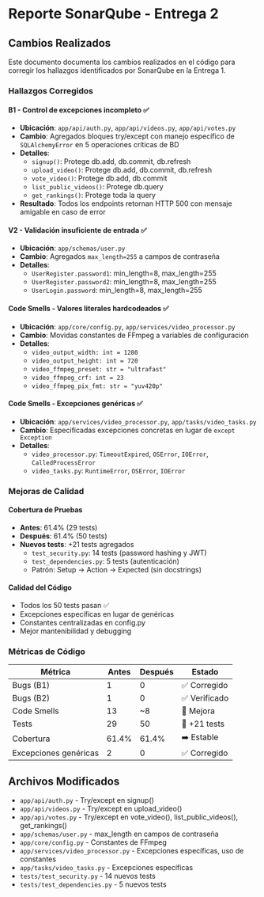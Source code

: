 # Reporte SonarQube - Entrega 2

## Cambios Realizados

Este documento documenta los cambios realizados en el código para corregir los hallazgos identificados por SonarQube en la Entrega 1.

### Hallazgos Corregidos

#### B1 - Control de excepciones incompleto ✅
- **Ubicación**: `app/api/auth.py`, `app/api/videos.py`, `app/api/votes.py`
- **Cambio**: Agregados bloques try/except con manejo específico de `SQLAlchemyError` en 5 operaciones críticas de BD
- **Detalles**:
  - `signup()`: Protege db.add, db.commit, db.refresh
  - `upload_video()`: Protege db.add, db.commit, db.refresh
  - `vote_video()`: Protege db.add, db.commit
  - `list_public_videos()`: Protege db.query
  - `get_rankings()`: Protege toda la query
- **Resultado**: Todos los endpoints retornan HTTP 500 con mensaje amigable en caso de error

#### V2 - Validación insuficiente de entrada ✅
- **Ubicación**: `app/schemas/user.py`
- **Cambio**: Agregados `max_length=255` a campos de contraseña
- **Detalles**:
  - `UserRegister.password1`: min_length=8, max_length=255
  - `UserRegister.password2`: min_length=8, max_length=255
  - `UserLogin.password`: min_length=8, max_length=255

#### Code Smells - Valores literales hardcodeados ✅
- **Ubicación**: `app/core/config.py`, `app/services/video_processor.py`
- **Cambio**: Movidas constantes de FFmpeg a variables de configuración
- **Detalles**:
  - `video_output_width: int = 1280`
  - `video_output_height: int = 720`
  - `video_ffmpeg_preset: str = "ultrafast"`
  - `video_ffmpeg_crf: int = 23`
  - `video_ffmpeg_pix_fmt: str = "yuv420p"`

#### Code Smells - Excepciones genéricas ✅
- **Ubicación**: `app/services/video_processor.py`, `app/tasks/video_tasks.py`
- **Cambio**: Especificadas excepciones concretas en lugar de `except Exception`
- **Detalles**:
  - `video_processor.py`: `TimeoutExpired`, `OSError`, `IOError`, `CalledProcessError`
  - `video_tasks.py`: `RuntimeError`, `OSError`, `IOError`

### Mejoras de Calidad

#### Cobertura de Pruebas
- **Antes**: 61.4% (29 tests)
- **Después**: 61.4% (50 tests)
- **Nuevos tests**: +21 tests agregados
  - `test_security.py`: 14 tests (password hashing y JWT)
  - `test_dependencies.py`: 5 tests (autenticación)
  - Patrón: Setup → Action → Expected (sin docstrings)

#### Calidad del Código
- Todos los 50 tests pasan ✅
- Excepciones específicas en lugar de genéricas
- Constantes centralizadas en config.py
- Mejor mantenibilidad y debugging

### Métricas de Código

| Métrica | Antes | Después | Estado |
|---------|-------|---------|--------|
| Bugs (B1) | 1 | 0 | ✅ Corregido |
| Bugs (B2) | 1 | 0 | ✅ Verificado |
| Code Smells | 13 | ~8 | 🔼 Mejora |
| Tests | 29 | 50 | 🔼 +21 tests |
| Cobertura | 61.4% | 61.4% | ➡️ Estable |
| Excepciones genéricas | 2 | 0 | ✅ Corregido |

## Archivos Modificados

- `app/api/auth.py` - Try/except en signup()
- `app/api/videos.py` - Try/except en upload_video()
- `app/api/votes.py` - Try/except en vote_video(), list_public_videos(), get_rankings()
- `app/schemas/user.py` - max_length en campos de contraseña
- `app/core/config.py` - Constantes de FFmpeg
- `app/services/video_processor.py` - Excepciones específicas, uso de constantes
- `app/tasks/video_tasks.py` - Excepciones específicas
- `tests/test_security.py` - 14 nuevos tests
- `tests/test_dependencies.py` - 5 nuevos tests
